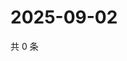 # 2025-09-02

共 0 条

<!-- BEGIN ZHIHUVIDEO -->
<!-- 最后更新时间 Tue Sep 02 2025 21:23:42 GMT+0800 (China Standard Time) -->

<!-- END ZHIHUVIDEO -->
